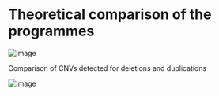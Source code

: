 # Theoretical comparison of the programmes
![image](https://user-images.githubusercontent.com/67764136/220763450-a16296fa-1758-472a-86ca-b7fee13cd7fc.png)

Comparison of CNVs detected for deletions and duplications

![image](https://user-images.githubusercontent.com/67764136/220764585-9027a53d-a19a-4a15-a605-41b229ee359a.png)

<div align="center">
  <![image](https://user-images.githubusercontent.com/67764136/220764585-9027a53d-a19a-4a15-a605-41b229ee359a.png)  />
</div>

